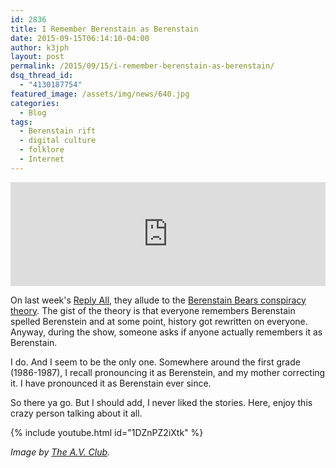 ```yaml
---
id: 2836
title: I Remember Berenstain as Berenstain
date: 2015-09-15T06:14:10-04:00
author: k3jph
layout: post
permalink: /2015/09/15/i-remember-berenstain-as-berenstain/
dsq_thread_id:
  - "4130187754"
featured_image: /assets/img/news/640.jpg
categories:
  - Blog
tags:
  - Berenstain rift
  - digital culture
  - folklore
  - Internet
---
```

<iframe width="100%" height="166" scrolling="no" frameborder="no" src="https://w.soundcloud.com/player/?url=https%3A//api.soundcloud.com/tracks/223160005&color=ff5500"></iframe>

On last week's [Reply All](https://gimletmedia.com/show/reply-all/), they allude to the [Berenstain Bears conspiracy theory](http://www.avclub.com/article/how-you-spell-berenstain-bears-could-be-proof-para-223615).  The gist of the theory is that everyone remembers Berenstain spelled Berenstein and at some point, history got rewritten on everyone.  Anyway, during the show, someone asks if anyone actually remembers it as Berenstain.

I do.  And I seem to be the only one.  Somewhere around the first grade (1986-1987), I recall pronouncing it as Berenstein, and my mother correcting it.  I have pronounced it as Berenstain ever since.

So there ya go.  But I should add, I never liked the stories.  Here, enjoy this crazy person talking about it all.

{% include youtube.html id="1DZnPZ2iXtk" %}

_Image by [The A.V. Club](http://www.avclub.com/article/how-you-spell-berenstain-bears-could-be-proof-para-223615)._
